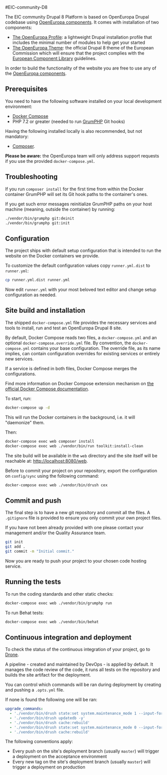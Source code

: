 #EIC-community-D8

The EIC community Drupal 8 Platform is based on OpenEuropa Drupal codebase using
[OpenEuropa components](https://github.com/openeuropa/documentation/blob/master/docs/openeuropa-components.md).
It comes with installation of two components:

- [The OpenEuropa Profile](https://github.com/openeuropa/oe_profile):
  a lightweight Drupal installation profile that includes the minimal number of
  modules to help get your started
- [The OpenEuropa Theme](https://github.com/openeuropa/oe_theme): the official
  Drupal 8 theme of the European Commission which will ensure that the project
  complies with the [European Component Library](https://github.com/ec-europa/europa-component-library)
  guidelines.

In order to build the functionality of the website you are free to use any of the
[OpenEuropa components](https://github.com/openeuropa/openeuropa/blob/master/docs/openeuropa-components.md).

## Prerequisites

You need to have the following software installed on your local development environment:

* [Docker Compose](https://docs.docker.com/compose/install/)
* PHP 7.2 or greater (needed to run [GrumPHP](https://github.com/phpro/grumphp) Git hooks)

Having the following installed locally is also recommended, but not mandatory:

* [Composer](https://getcomposer.org/doc/00-intro.md#installation-linux-unix-osx).

**Please be aware:** the OpenEuropa team will only address support requests
if you use the provided `docker-compose.yml`.

## Troubleshooting

If you run `composer install` for the first time from within the Docker container GrumPHP
will set its Git hook paths to the container's ones.

If you get such error messages reinitialize GrumPHP paths on your host machine
(meaning, outside the container) by running:

```bash
./vendor/bin/grumphp git:deinit
./vendor/bin/grumphp git:init
```

## Configuration

The project ships with default setup configuration that is intended to run the
website on the Docker containers we provide.

To customize the default configuration values copy `runner.yml.dist` to `runner.yml`:

```bash
cp runner.yml.dist runner.yml
```

Now edit `runner.yml` with your most beloved text editor and change setup
configuration as needed.

## Site build and installation

The shipped `docker-compose.yml` file provides the necessary services and tools
to install, run and test an OpenEuropa Drupal 8 site.

By default, Docker Compose reads two files, a `docker-compose.yml` and an
optional `docker-compose.override.yml` file. By convention, the `docker-compose.yml`
contains your base configuration. The override file, as its name implies,
can contain configuration overrides for existing services or entirely new services.

If a service is defined in both files, Docker Compose merges the configurations.

Find more information on Docker Compose extension mechanism on
[the official Docker Compose documentation](https://docs.docker.com/compose/extends/).

To start, run:

```bash
docker-compose up -d
```

This will run the Docker containers in the background, i.e. it will "daemonize" them.

Then:

```bash
docker-compose exec web composer install
docker-compose exec web ./vendor/bin/run toolkit:install-clean
```

The site build will be available in the `web` directory and the site itself
will be reachable at: [http://localhost:8080/web](http://localhost:8080/web).

Before to commit your project on your repository, export the configuration on `config/sync`
using the following command:

```bash
docker-compose exec web ./vendor/bin/drush cex
```

## Commit and push

The final step is to have a new git repository and commit all the files. A
`.gitignore` file is provided to ensure you only commit your own project files.

If you have not been already provided with one please contact your management
and/or the Quality Assurance team.

```bash
git init
git add .
git commit -m "Initial commit."
```

Now you are ready to push your project to your chosen code hosting service.

## Running the tests

To run the coding standards and other static checks:

```bash
docker-compose exec web ./vendor/bin/grumphp run
```

To run Behat tests:

```bash
docker-compose exec web ./vendor/bin/behat
```

## Continuous integration and deployment

To check the status of the continuous integration of your project, go to [Drone](https://drone.fpfis.eu/).

A pipeline - created and maintained by DevOps - is applied by default.
It manages the code review of the code, it runs all tests on the repository and
builds the site artifact for the deployment.

You can control which commands will be ran during deployment by creating
and pushing a `.opts.yml` file.

If none is found the following one will be ran:

```yml
upgrade_commands:
  - './vendor/bin/drush state:set system.maintenance_mode 1 --input-format=integer -y'
  - './vendor/bin/drush updatedb -y'
  - './vendor/bin/drush cache:rebuild'
  - './vendor/bin/drush state:set system.maintenance_mode 0 --input-format=integer -y'
  - './vendor/bin/drush cache:rebuild'
```

The following conventions apply:

- Every push on the site's deployment branch (usually `master`) will trigger
  a deployment on the acceptance environment
- Every new tag on the site's deployment branch (usually `master`) will
  trigger a deployment on production
